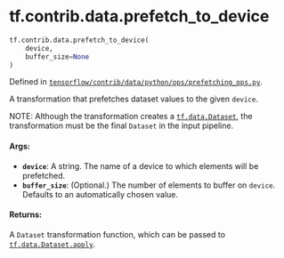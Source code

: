<div itemscope itemtype="http://developers.google.com/ReferenceObject">
<meta itemprop="name" content="tf.contrib.data.prefetch_to_device" />
</div>

# tf.contrib.data.prefetch_to_device

``` python
tf.contrib.data.prefetch_to_device(
    device,
    buffer_size=None
)
```



Defined in [`tensorflow/contrib/data/python/ops/prefetching_ops.py`](https://www.tensorflow.org/code/tensorflow/contrib/data/python/ops/prefetching_ops.py).

A transformation that prefetches dataset values to the given `device`.

NOTE: Although the transformation creates a <a href="../../../tf/data/Dataset.md"><code>tf.data.Dataset</code></a>, the
transformation must be the final `Dataset` in the input pipeline.

#### Args:

* <b>`device`</b>: A string. The name of a device to which elements will be prefetched.
* <b>`buffer_size`</b>: (Optional.) The number of elements to buffer on `device`.
    Defaults to an automatically chosen value.


#### Returns:

A `Dataset` transformation function, which can be passed to
<a href="../../../tf/data/Dataset.md#apply"><code>tf.data.Dataset.apply</code></a>.